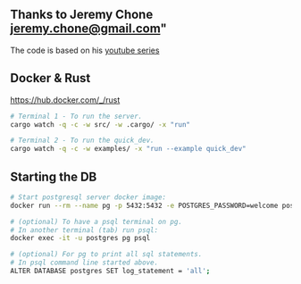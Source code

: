 
## Thanks to Jeremy Chone <jeremy.chone@gmail.com>"
The code is based on his [youtube series](https://www.youtube.com/watch?v=3cA_mk4vdWY&t=1515s) 


## Docker & Rust
https://hub.docker.com/_/rust

```sh
# Terminal 1 - To run the server.
cargo watch -q -c -w src/ -w .cargo/ -x "run"

# Terminal 2 - To run the quick_dev.
cargo watch -q -c -w examples/ -x "run --example quick_dev"
```

## Starting the DB

```sh
# Start postgresql server docker image:
docker run --rm --name pg -p 5432:5432 -e POSTGRES_PASSWORD=welcome postgres:15

# (optional) To have a psql terminal on pg. 
# In another terminal (tab) run psql:
docker exec -it -u postgres pg psql

# (optional) For pg to print all sql statements.
# In psql command line started above.
ALTER DATABASE postgres SET log_statement = 'all';
```
